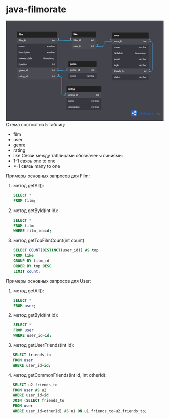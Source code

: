 # java-filmorate

![Database scheme](Filmorate.png)
Схема состоит из 5 таблиц:
- film
- user
- genre
- rating
- like
  Связи между таблицами обозначены линиями:
- 1-1 связь one to one
- *-1 связь many to one

Примеры основных запросов для Film:

1) метод getAll():
   ``` sql
   SELECT *
   FROM film;
   ``` 
2) метод getById(int id):
   ``` sql
   SELECT *
   FROM film
   WHERE film_id=id;
   ``` 
3) метод getTopFilmCount(int count):
   ``` sql
   SELECT COUNT(DISTINCT(user_id)) AS top
   FROM like
   GROUP BY film_id
   ORDER BY top DESC
   LIMIT count;

Примеры основных запросов для User:

1) метод getAll():
   ``` sql
   SELECT *
   FROM user;
   ``` 

2) метод getById(int id):
   ``` sql
   SELECT *
   FROM user
   WHERE user_id=id;
   ``` 
3) метод getUserFriends(int id):

``` sql
   SELECT friends_to
   FROM user
   WHERE user_id=id;
   ``` 

4) метод getCommonFriends(int id, int otherId):

``` sql
   SELECT u2.friends_to
   FROM user AS u2
   WHERE user_id=id
   JOIN (SELECT friends_to
   FROM user
   WHERE user_id=otherId) AS u1 ON u1.friends_to=u2.friends_to;
   ```
   